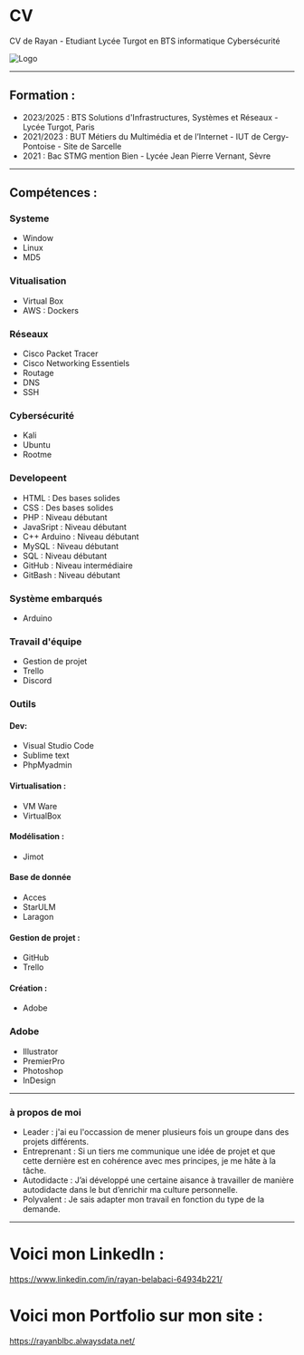 # CV
CV de Rayan - Etudiant Lycée Turgot en BTS informatique Cybersécurité

![Logo](https://github.com/Kbnn-z/CV/assets/115071427/2287ac02-329c-4861-9fb8-116ad8cbc2da)

<hr>

## Formation : 
 
- 2023/2025 : BTS Solutions d'Infrastructures, Systèmes et Réseaux - Lycée Turgot, Paris
- 2021/2023 :  BUT Métiers du Multimédia et de l’Internet - IUT de Cergy-Pontoise - Site de Sarcelle
- 2021 : Bac STMG mention Bien - Lycée Jean Pierre Vernant, Sèvre

<hr>

## Compétences :

### Systeme
- Window
- Linux
- MD5

### Vitualisation
- Virtual Box
- AWS : Dockers

### Réseaux
- Cisco Packet Tracer
- Cisco Networking Essentiels
- Routage
- DNS
- SSH

### Cybersécurité 
- Kali
- Ubuntu
- Rootme
  
### Developeent
- HTML : Des bases solides 
- CSS : Des bases solides 
- PHP : Niveau débutant
- JavaSript : Niveau débutant
- C++ Arduino : Niveau débutant
- MySQL : Niveau débutant
- SQL : Niveau débutant
- GitHub : Niveau intermédiaire
- GitBash : Niveau débutant

### Système embarqués 
- Arduino 

### Travail d'équipe 
- Gestion de projet
- Trello
- Discord

### Outils

#### Dev: 
- Visual Studio Code
- Sublime text
- PhpMyadmin

#### Virtualisation : 
- VM Ware
- VirtualBox

#### Modélisation :
- Jimot

#### Base de donnée
- Acces 
- StarULM
- Laragon

#### Gestion de projet :
- GitHub
- Trello

#### Création :
- Adobe

### Adobe 
- Illustrator
- PremierPro
- Photoshop
- InDesign
  
<hr>

### à propos de moi 
- Leader : j'ai eu l'occassion de mener plusieurs fois un groupe dans des projets différents.
- Entreprenant : Si un tiers me communique une idée de projet et que cette dernière est en cohérence avec mes principes, je me hâte à la tâche.
- Autodidacte : J’ai développé une certaine aisance à travailler de manière autodidacte dans le but d’enrichir ma culture personnelle.
- Polyvalent : Je sais adapter mon travail en fonction du type de la demande. 

<hr>

# Voici mon LinkedIn : 
https://www.linkedin.com/in/rayan-belabaci-64934b221/

# Voici mon Portfolio sur mon site : 
https://rayanblbc.alwaysdata.net/
